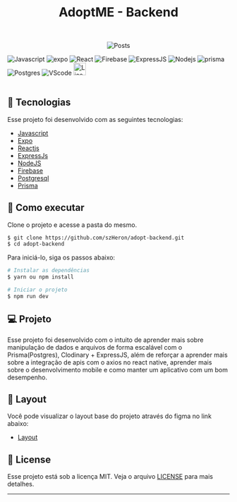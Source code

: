 <div align="center">
  <h1> AdoptME - Backend </h1>
</div>
<br/>
<p align="center">
    <img src="https://res.cloudinary.com/dx30jwecr/image/upload/v1678127778/Main/Captura_de_tela_2023-03-06_153600_ckof5r.png" alt="Posts" border="0"/>
</p>

<div align="flex-start">
  <img src="https://img.shields.io/badge/javascript-%23323330.svg?style=for-the-badge&logo=javascript&logoColor=yellow" alt="Javascript"/>
  
  <img src="https://img.shields.io/badge/expo-%23323330.svg?style=for-the-badge&logo=expo&logoColor=white" alt="expo"/>

  <img src="https://img.shields.io/badge/reactnative-%23323330.svg?style=for-the-badge&logo=react&logoColor=%2361DAFB" alt="React"/>

  <img src="https://img.shields.io/badge/firebase-%23323330.svg?style=for-the-badge&logo=firebase" alt="Firebase"/>

  <img src="https://img.shields.io/badge/express.js-%23323330.svg?style=for-the-badge&logo=express&logoColor=%2361DAFB" alt="ExpressJS"/>

  <img src="https://img.shields.io/badge/node.js-%23323330?style=for-the-badge&logo=node.js&logoColor=green" alt="Nodejs"/>

  <img src="https://img.shields.io/badge/Prisma-%23323330?style=for-the-badge&logo=Prisma&logoColor=white" alt="prisma"/>

  <img src="https://img.shields.io/badge/postgres-%23323330.svg?style=for-the-badge&logo=postgresql&logoColor=blue" alt="Postgres"/>

  <img src="https://img.shields.io/badge/Visual%20Studio%20Code-%23323330.svg?style=for-the-badge&logo=visual-studio-code&logoColor=blue" alt="VScode"/>

  <img height=28 src="https://img.shields.io/badge/license-MIT-blue" alt="License">
</div>

<br>

## 🧪 Tecnologias

Esse projeto foi desenvolvido com as seguintes tecnologias:

- [Javascript](https://www.ecma-international.org/)
- [Expo](https://expo.dev/)
- [Reactjs](https://reactnative.dev/)
- [ExpressJs](https://expressjs.com/)
- [NodeJS](https://nodejs.org/)
- [Firebase](https://firebase.google.com/)
- [Postgresql](https://www.postgresql.org/)
- [Prisma](https://www.prisma.io/)

## 🚀 Como executar

Clone o projeto e acesse a pasta do mesmo.

```bash
$ git clone https://github.com/szHeron/adopt-backend.git
$ cd adopt-backend
```

Para iniciá-lo, siga os passos abaixo:

```bash
# Instalar as dependências
$ yarn ou npm install

# Iniciar o projeto
$ npm run dev
```

## 💻 Projeto

Esse projeto foi desenvolvido com o intuito de aprender mais sobre manipulação de dados e arquivos de forma escalável com o Prisma(Postgres), Clodinary + ExpressJS, além de reforçar a aprender mais sobre a integração de apis com o axios no react native, aprender mais sobre o desenvolvimento mobile e como manter um aplicativo com um bom desempenho.

## 🔖 Layout

Você pode visualizar o layout base do projeto através do figma no link abaixo:

- [Layout](https://www.figma.com/file/5a1y7Pdo6m9tB3PKf43w8c/Untitled?node-id=0%3A1&t=3e6SMVs8VUFaFi3i-1) 

## 📝 License

Esse projeto está sob a licença MIT. Veja o arquivo [LICENSE](LICENSE.md) para mais detalhes.

---
